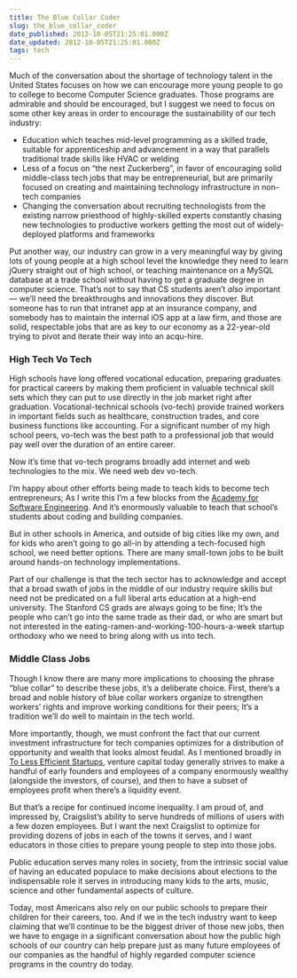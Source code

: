 ```yaml
---
title: The Blue Collar Coder
slug: the_blue_collar_coder
date_published: 2012-10-05T21:25:01.000Z
date_updated: 2012-10-05T21:25:01.000Z
tags: tech
---
```


Much of the conversation about the shortage of technology talent in the United States focuses on how we can encourage more young people to go to college to become Computer Science graduates. Those programs are admirable and should be encouraged, but I suggest we need to focus on some other key areas in order to encourage the sustainability of our tech industry:

- Education which teaches mid-level programming as a skilled trade, suitable for apprenticeship and advancement in a way that parallels traditional trade skills like HVAC or welding
- Less of a focus on “the next Zuckerberg”, in favor of encouraging solid middle-class tech jobs that may be entrepreneurial, but are primarily focused on creating and maintaining technology infrastructure in non-tech companies
- Changing the conversation about recruiting technologists from the existing narrow priesthood of highly-skilled experts constantly chasing new technologies to productive workers getting the most out of widely-deployed platforms and frameworks

Put another way, our industry can grow in a very meaningful way by giving lots of young people at a high school level the knowledge they need to learn jQuery straight out of high school, or teaching maintenance on a MySQL database at a trade school without having to get a graduate degree in computer science. That’s not to say that CS students aren’t *also* important — we’ll need the breakthroughs and innovations they discover. But someone has to run that intranet app at an insurance company, and somebody has to maintain the internal iOS app at a law firm, and those are solid, respectable jobs that are as key to our economy as a 22-year-old trying to pivot and iterate their way into an acqu-hire.

### High Tech Vo Tech

High schools have long offered vocational education, preparing graduates for practical careers by making them proficient in valuable technical skill sets which they can put to use directly in the job market right after graduation. Vocational-technical schools (vo-tech) provide trained workers in important fields such as healthcare, construction trades, and core business functions like accounting. For a significant number of my high school peers, vo-tech was the best path to a professional job that would pay well over the duration of an entire career.

Now it’s time that vo-tech programs broadly add internet and web technologies to the mix. We need web dev vo-tech.

I’m happy about other efforts being made to teach kids to become tech entrepreneurs; As I write this I’m a few blocks from the [Academy for Software Engineering](http://afsenyc.org/). And it’s enormously valuable to teach that school’s students about coding and building companies.

But in other schools in America, and outside of big cities like my own, and for kids who aren’t going to go all-in by attending a tech-focused high school, we need better options. There are many small-town jobs to be built around hands-on technology implementations.

Part of our challenge is that the tech sector has to acknowledge and accept that a broad swath of jobs in the middle of our industry require skills but need not be predicated on a full liberal arts education at a high-end university. The Stanford CS grads are always going to be fine; It’s the people who can’t go into the same trade as their dad, or who are smart but not interested in the eating-ramen-and-working-100-hours-a-week startup orthodoxy who we need to bring along with us into tech.

### Middle Class Jobs

Though I know there are many more implications to choosing the phrase “blue collar” to describe these jobs, it’s a deliberate choice. First, there’s a broad and noble history of blue collar workers organize to strengthen workers’ rights and improve working conditions for their peers; It’s a tradition we’ll do well to maintain in the tech world.

More importantly, though, we must confront the fact that our current investment infrastructure for tech companies optimizes for a distribution of opportunity and wealth that looks almost feudal. As I mentioned broadly in [To Less Efficient Startups](http://dashes.com/anil/2012/09/to-less-efficient-startups.html), venture capital today generally strives to make a handful of early founders and employees of a company enormously wealthy (alongside the investors, of course), and then to have a subset of employees profit when there’s a liquidity event.

But that’s a recipe for continued income inequality. I am proud of, and impressed by, Craigslist’s ability to serve hundreds of millions of users with a few dozen employees. But I want the next Craigslist to optimize for providing dozens of jobs in each of the towns it serves, and I want educators in those cities to prepare young people to step into those jobs.

Public education serves many roles in society, from the intrinsic social value of having an educated populace to make decisions about elections to the indispensable role it serves in introducing many kids to the arts, music, science and other fundamental aspects of culture.

Today, most Americans also rely on our public schools to prepare their children for their careers, too. And if we in the tech industry want to keep claiming that we’ll continue to be the biggest driver of those new jobs, then we have to engage in a significant conversation about how the public high schools of our country can help prepare just as many future employees of our companies as the handful of highly regarded computer science programs in the country do today.
